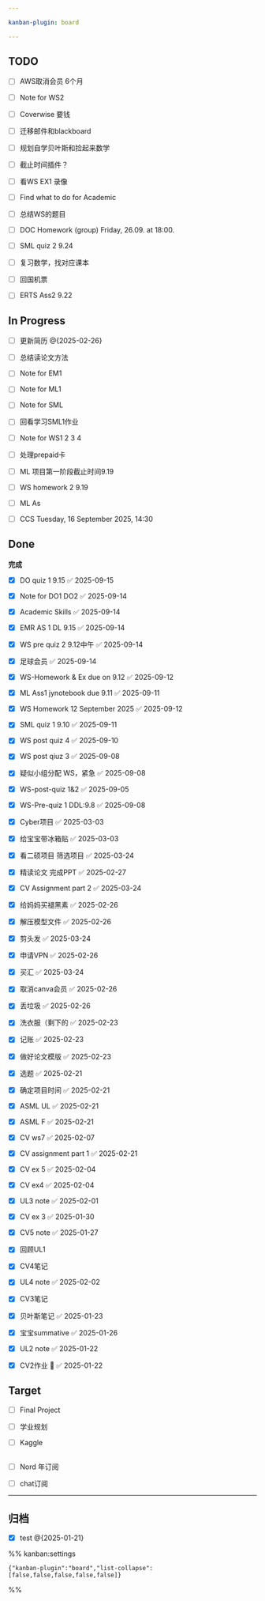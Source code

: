 ```yaml
---

kanban-plugin: board

---
```


## TODO

- [ ] AWS取消会员 6个月
- [ ] Note for WS2
- [ ] Coverwise 要钱
- [ ] 迁移邮件和blackboard
- [ ] 规划自学贝叶斯和捡起来数学
- [ ] 截止时间插件？
- [ ] 看WS EX1 录像
- [ ] Find what to do for Academic
- [ ] 总结WS的题目
- [ ] DOC Homework (group) Friday, 26.09. at 18:00.
- [ ] SML quiz 2 9.24
- [ ] 复习数学，找对应课本
- [ ] 回国机票
- [ ] ERTS Ass2 9.22


## In Progress

- [ ] 更新简历 @{2025-02-26}
- [ ] 总结读论文方法
- [ ] Note for EM1
- [ ] Note for ML1
- [ ] Note for SML
- [ ] 回看学习SML1作业
- [ ] Note for WS1 2 3 4
- [ ] 处理prepaid卡
- [ ] ML 项目第一阶段截止时间9.19
- [ ] WS homework 2 9.19
- [ ] ML As
- [ ] CCS Tuesday, 16 September 2025, 14:30


## Done

**完成**
- [x] DO quiz 1 9.15 ✅ 2025-09-15
- [x] Note for DO1 DO2 ✅ 2025-09-14
- [x] Academic Skills ✅ 2025-09-14
- [x] EMR AS 1 DL 9.15 ✅ 2025-09-14
- [x] WS pre quiz 2 9.12中午 ✅ 2025-09-14
- [x] 足球会员 ✅ 2025-09-14
- [x] WS-Homework & Ex  due on 9.12 ✅ 2025-09-12
- [x] ML Ass1 jynotebook due 9.11 ✅ 2025-09-11
- [x] WS Homework 12 September 2025 ✅ 2025-09-12
- [x] SML quiz 1 9.10 ✅ 2025-09-11
- [x] WS post quiz 4 ✅ 2025-09-10
- [x] WS post qiuz 3 ✅ 2025-09-08
- [x] 疑似小组分配 WS，紧急 ✅ 2025-09-08
- [x] WS-post-quiz 1&2 ✅ 2025-09-05
- [x] WS-Pre-quiz 1 DDL:9.8 ✅ 2025-09-08
- [x] Cyber项目 ✅ 2025-03-03
- [x] 给宝宝带冰箱贴 ✅ 2025-03-03
- [x] 看二硕项目 筛选项目 ✅ 2025-03-24
- [x] 精读论文 完成PPT ✅ 2025-02-27
- [x] CV Assignment part 2 ✅ 2025-03-24
- [x] 给妈妈买褪黑素 ✅ 2025-02-26
- [x] 解压模型文件 ✅ 2025-02-26
- [x] 剪头发 ✅ 2025-03-24
- [x] 申请VPN ✅ 2025-02-26
- [x] 买汇 ✅ 2025-03-24
- [x] 取消canva会员 ✅ 2025-02-26
- [x] 丢垃圾 ✅ 2025-02-26
- [x] 洗衣服（剩下的 ✅ 2025-02-23
- [x] 记账 ✅ 2025-02-23
- [x] 做好论文模版 ✅ 2025-02-23
- [x] 选题 ✅ 2025-02-21
- [x] 确定项目时间 ✅ 2025-02-21
- [x] ASML UL ✅ 2025-02-21
- [x] ASML F ✅ 2025-02-21
- [x] CV ws7 ✅ 2025-02-07
- [x] CV assignment part 1 ✅ 2025-02-21
- [x] CV ex 5 ✅ 2025-02-04
- [x] CV ex4 ✅ 2025-02-04
- [x] UL3 note ✅ 2025-02-01
- [x] CV ex 3 ✅ 2025-01-30
- [x] CV5 note ✅ 2025-01-27
- [x] 回顾UL1
- [x] CV4笔记
- [x] UL4 note ✅ 2025-02-02
- [x] CV3笔记
- [x] 贝叶斯笔记 ✅ 2025-01-23
- [x] 宝宝summative ✅ 2025-01-26
- [x] UL2 note ✅ 2025-01-22
- [x] CV2作业 🔺 ✅ 2025-01-22


## Target

- [ ] Final Project
- [ ] 学业规划
- [ ] Kaggle


## 

- [ ] Nord 年订阅
- [ ] chat订阅


***

## 归档

- [x] test @{2025-01-21}

%% kanban:settings
```
{"kanban-plugin":"board","list-collapse":[false,false,false,false,false]}
```
%%